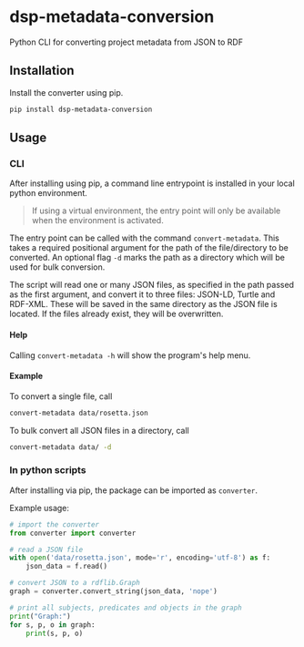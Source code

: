 # dsp-metadata-conversion
Python CLI for converting project metadata from JSON to RDF

## Installation

Install the converter using pip.

```bash
pip install dsp-metadata-conversion
```

## Usage

### CLI

After installing using pip, a command line entrypoint is installed in your local python environment.

> If using a virtual environment, the entry point will only be available when the environment is activated.

The entry point can be called with the command `convert-metadata`. This takes a required positional argument for the path of the file/directory to be converted. An optional flag `-d` marks the path as a directory which will be used for bulk conversion.

The script will read one or many JSON files, as specified in the path passed as the first argument, and convert it to three files: JSON-LD, Turtle and RDF-XML. These will be saved in the same directory as the JSON file is located. If the files already exist, they will be overwritten.

#### Help

Calling `convert-metadata -h` will show the program's help menu.

#### Example

To convert a single file, call

```bash
convert-metadata data/rosetta.json
```

To bulk convert all JSON files in a directory, call

```bash
convert-metadata data/ -d
```

### In python scripts

After installing via pip, the package can be imported as `converter`.

Example usage:

```python
# import the converter
from converter import converter

# read a JSON file
with open('data/rosetta.json', mode='r', encoding='utf-8') as f:
    json_data = f.read()

# convert JSON to a rdflib.Graph
graph = converter.convert_string(json_data, 'nope')

# print all subjects, predicates and objects in the graph
print("Graph:")
for s, p, o in graph:
    print(s, p, o)
```

